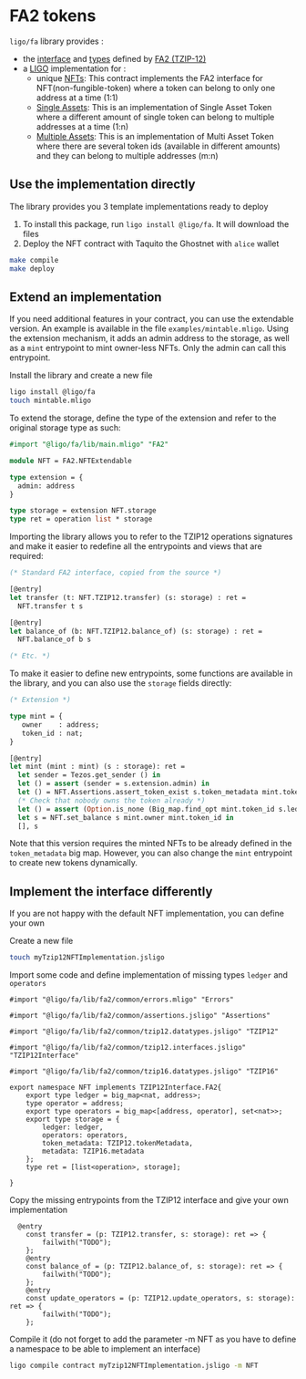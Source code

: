 # FA2 tokens

`ligo/fa` library provides :

- the [interface](./lib/fa2/common/tzip12.interfaces.jsligo) and [types](./lib/fa2/common/tzip12.datatypes.jsligo) defined by [FA2 (TZIP-12)](https://tzip.tezosagora.org/proposal/tzip-12/)
- a [LIGO](https://ligolang.org/) implementation for :
  - unique [NFTs](./lib/fa2/nft/nft.impl.jsligo): This contract implements the FA2 interface for
    NFT(non-fungible-token) where a token can belong to only one address at a time
    (1:1)
  - [Single Assets](./lib/fa2/asset/single_asset.impl.mligo): This is an implementation of
    Single Asset Token where a different amount of single token can belong to multiple
    addresses at a time (1:n)
  - [Multiple Assets](./lib/fa2/asset/multi_asset.impl.mligo): This is an implementation of
    Multi Asset Token where there are several token ids (available in different amounts)
    and they can belong to multiple addresses (m:n)

## Use the implementation directly

The library provides you 3 template implementations ready to deploy

1. To install this package, run `ligo install @ligo/fa`. It will download the files
1. Deploy the NFT contract with Taquito the Ghostnet with `alice` wallet

```bash
make compile
make deploy
```

## Extend an implementation

If you need additional features in your contract, you can use the extendable version. An example is
available in the file `examples/mintable.mligo`. Using the extension mechanism, it adds an admin
address to the storage, as well as a `mint` entrypoint to mint owner-less NFTs. Only the admin can
call this entrypoint.

Install the library and create a new file

```bash
ligo install @ligo/fa
touch mintable.mligo
```

To extend the storage, define the type of the extension and refer to the original storage type as
such:

```ocaml
#import "@ligo/fa/lib/main.mligo" "FA2"

module NFT = FA2.NFTExtendable

type extension = {
  admin: address
}

type storage = extension NFT.storage
type ret = operation list * storage
```

Importing the library allows you to refer to the TZIP12 operations signatures and make it easier to
redefine all the entrypoints and views that are required:

```ocaml
(* Standard FA2 interface, copied from the source *)

[@entry]
let transfer (t: NFT.TZIP12.transfer) (s: storage) : ret =
  NFT.transfer t s

[@entry]
let balance_of (b: NFT.TZIP12.balance_of) (s: storage) : ret =
  NFT.balance_of b s

(* Etc. *)
```

To make it easier to define new entrypoints, some functions are available in the library, and you
can also use the `storage` fields directly:

```ocaml
(* Extension *)

type mint = {
   owner    : address;
   token_id : nat;
}

[@entry]
let mint (mint : mint) (s : storage): ret =
  let sender = Tezos.get_sender () in
  let () = assert (sender = s.extension.admin) in
  let () = NFT.Assertions.assert_token_exist s.token_metadata mint.token_id in
  (* Check that nobody owns the token already *)
  let () = assert (Option.is_none (Big_map.find_opt mint.token_id s.ledger)) in
  let s = NFT.set_balance s mint.owner mint.token_id in
  [], s
```

Note that this version requires the minted NFTs to be already defined in the `token_metadata` big
map. However, you can also change the `mint` entrypoint to create new tokens dynamically.

## Implement the interface differently

If you are not happy with the default NFT implementation, you can define your own

Create a new file

```bash
touch myTzip12NFTImplementation.jsligo
```

Import some code and define implementation of missing types `ledger` and `operators`

```ligolang
#import "@ligo/fa/lib/fa2/common/errors.mligo" "Errors"

#import "@ligo/fa/lib/fa2/common/assertions.jsligo" "Assertions"

#import "@ligo/fa/lib/fa2/common/tzip12.datatypes.jsligo" "TZIP12"

#import "@ligo/fa/lib/fa2/common/tzip12.interfaces.jsligo" "TZIP12Interface"

#import "@ligo/fa/lib/fa2/common/tzip16.datatypes.jsligo" "TZIP16"

export namespace NFT implements TZIP12Interface.FA2{
    export type ledger = big_map<nat, address>;
    type operator = address;
    export type operators = big_map<[address, operator], set<nat>>;
    export type storage = {
        ledger: ledger,
        operators: operators,
        token_metadata: TZIP12.tokenMetadata,
        metadata: TZIP16.metadata
    };
    type ret = [list<operation>, storage];

}
```

Copy the missing entrypoints from the TZIP12 interface and give your own implementation

```ligolang
  @entry
    const transfer = (p: TZIP12.transfer, s: storage): ret => {
        failwith("TODO");
    };
    @entry
    const balance_of = (p: TZIP12.balance_of, s: storage): ret => {
        failwith("TODO");
    };
    @entry
    const update_operators = (p: TZIP12.update_operators, s: storage): ret => {
        failwith("TODO");
    };
```

Compile it (do not forget to add the parameter -m NFT as you have to define a namespace to be able to implement an interface)

```bash
ligo compile contract myTzip12NFTImplementation.jsligo -m NFT
```
